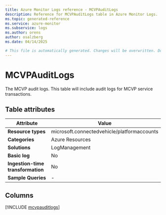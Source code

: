 ```yaml
---
title: Azure Monitor Logs reference - MCVPAuditLogs
description: Reference for MCVPAuditLogs table in Azure Monitor Logs.
ms.topic: generated-reference
ms.service: azure-monitor
ms.subservice: logs
ms.author: orens
author: osalzberg
ms.date: 04/14/2025

# This file is automatically generated. Changes will be overwritten. Do not change this file directly.
---
```


# MCVPAuditLogs

The MCVP audit logs. This table will include audit logs for MCVP service transactions.


## Table attributes

|Attribute|Value|
|---|---|
|**Resource types**|microsoft.connectedvehicle/platformaccounts|
|**Categories**|Azure Resources|
|**Solutions**| LogManagement|
|**Basic log**|No|
|**Ingestion-time transformation**|No|
|**Sample Queries**|-|



## Columns
  
[!INCLUDE [mcvpauditlogs](~/reusable-content/ce-skilling/azure/includes/azure-monitor/reference/tables/mcvpauditlogs-include.md)]
